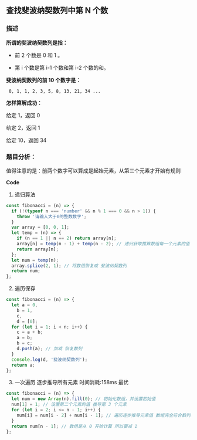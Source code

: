 ## **查找斐波纳契数列中第 N 个数**

### **描述**

**所谓的斐波纳契数列是指：**

- 前 2 个数是 0 和 1 。

- 第 i 个数是第 i-1 个数和第 i-2 个数的和。

**斐波纳契数列的前 10 个数字是：**

```
 0, 1, 1, 2, 3, 5, 8, 13, 21, 34 ...
```

**怎样算解成功：**

给定 1，返回 0

给定 2，返回 1

给定 10，返回 34

### **题目分析：**

值得注意的是：前两个数字可以算成是起始元素，从第三个元素才开始有规则

**Code**

1. 递归算法

```js
const fibonacci = (n) => {
  if (!(typeof n === 'number' && n % 1 === 0 && n > 1)) {
    throw '请输入大于0的整数数字';
  }
  var array = [0, 0, 1];
  let temp = (n) => {
    if (n == 1 || n == 2) return array[n];
    array[n] = temp(n - 1) + temp(n - 2); // 递归获取推算数组每一个元素的值
    return array[n];
  };
  let num = temp(n);
  array.splice(2, 1); // 将数组恢复成 斐波纳契数列
  return num;
};
```

2. 遍历保存

```js
const fibonacci = (n) => {
  let a = 0,
    b = 1,
    c,
    d = [0];
  for (let i = 1; i < n; i++) {
    c = a + b;
    a = b;
    b = c;
    d.push(a); // 加戏 恢复数列
  }
  console.log(d, '斐波纳契数列');
  return a;
};
```

3. 一次遍历 逐步推导所有元素 时间消耗:158ms 最优

```js
const fibonacci = (n) => {
  let num = new Array(n).fill(0); // 初始化数组，并设置初始值
  num[1] = 1; // 设置第二个元素的值 推导第 3 个元素
  for (let i = 2; i <= n - 1; i++) {
    num[i] = num[i - 2] + num[i - 1]; // 遍历逐步推导元素值 数组完全符合数列不用进行判断等 运行效率最高。
  }
  return num[n - 1]; // 数组是从 0 开始计算 所以要减 1
};
```
